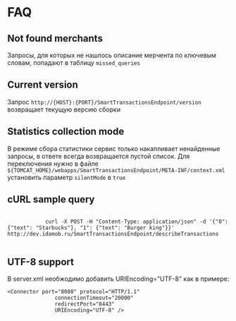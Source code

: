 # FAQ

## Not found merchants

Запросы, для которых не нашлось описание мерчента по ключевым словам, попадают в таблицу <code>missed_queries</code>

## Current version

Запрос <code>http://{HOST}:{PORT}/SmartTransactionsEndpoint/version</code> возвращает текущую версию сборки

## Statistics collection mode

В режиме сбора статистики сервис только накапливает ненайденные запросы, в ответе всегда возвращается пустой список. Для переключения нужно в файле <code>${TOMCAT_HOME}/webapps/SmartTransactionsEndpoint/META-INF/context.xml</code> установить параметр <code>silentMode</code> в <code>true</code>

## cURL sample query

```cURL

			curl -X POST -H "Content-Type: application/json" -d '{"0": {"text": "Starbucks"}, "1": {"text": "Burger king"}}' http://dev.idamob.ru/SmartTransactionsEndpoint/describeTransactions
		
```

## UTF-8 support

В server.xml необжодимо добавить URIEncoding="UTF-8" как в примере:

```cURL
<Connector port="8080" protocol="HTTP/1.1"
               connectionTimeout="20000"
               redirectPort="8443"
               URIEncoding="UTF-8" />
```	



